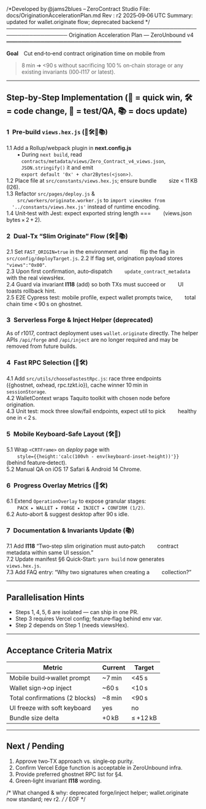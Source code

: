/*Developed by @jams2blues – ZeroContract Studio
  File: docs/OriginationAccelerationPlan.md
  Rev : r2    2025‑09‑06 UTC
  Summary: updated for wallet.originate flow; deprecated backend */
──────────────────────────────────────────────────────────────────
Origination Acceleration Plan — ZeroUnbound v4
══════════════════════════════════════════════

**Goal** Cut end‑to‑end contract origination time on mobile from
>8 min ➜ <90 s without sacrificing 100 % on‑chain storage or any
existing invariants (I00‑I117 or latest).

------------------------------------------------------------------
Step‑by‑Step Implementation (💎 = quick win, 🛠 = code change,
🧪 = test/QA, 📚 = docs update)
------------------------------------------------------------------

### 1 Pre‑build `views.hex.js` (💎🛠🧪📚)
1.1 Add a Rollup/webpack plugin in **next.config.js**  
  ▪ During `next build`, read  
    `contracts/metadata/views/Zero_Contract_v4_views.json`,  
    `JSON.stringify()` it and emit  
    `export default '0x' + char2Bytes(<json>)`.  
1.2 Place file at `src/constants/views.hex.js`; ensure bundle
  size < 11 KB (I26).  
1.3 Refactor `src/pages/deploy.js` &  
  `src/workers/originate.worker.js` to `import viewsHex from
  '../constants/views.hex.js'` instead of runtime encoding.  
1.4 Unit‑test with Jest: expect exported string length ===
  (views.json bytes × 2 + 2).  

### 2 Dual‑Tx “Slim Originate” Flow (🛠🧪📚)
2.1 Set `FAST_ORIGIN=true` in the environment and
  flip the flag in `src/config/deployTarget.js`.
2.2 If flag set, origination payload stores `"views":"0x00"`.  
2.3 Upon first confirmation, auto‑dispatch
  `update_contract_metadata` with the real viewsHex.  
2.4 Guard via invariant **I118** (add) so both TXs must succeed or
  UI toasts rollback hint.  
2.5 E2E Cypress test: mobile profile, expect wallet prompts twice,
  total chain time < 90 s on ghostnet.  

### 3 Serverless Forge & Inject Helper (deprecated)
As of r1017, contract deployment uses `wallet.originate` directly.
The helper APIs `/api/forge` and `/api/inject` are no longer required
and may be removed from future builds.

### 4 Fast RPC Selection (💎🛠)
4.1 Add `src/utils/chooseFastestRpc.js`: race three endpoints
  ({ghostnet, oxhead, rpc.tzkt.io}), cache winner 10 min in
  `sessionStorage`.  
4.2 WalletContext wraps Taquito toolkit with chosen node before
  origination.  
4.3 Unit test: mock three slow/fail endpoints, expect util to pick
  healthy one in < 2 s.  

### 5 Mobile Keyboard‑Safe Layout (🛠🧪)
5.1 Wrap `<CRTFrame>` on *deploy* page with  
  `style={{height:'calc(100vh - env(keyboard-inset-height))'}}`
  (behind feature‑detect).  
5.2 Manual QA on iOS 17 Safari & Android 14 Chrome.  

### 6 Progress Overlay Metrics (💎🛠)
6.1 Extend `OperationOverlay` to expose granular stages:  
  `PACK ▸ WALLET ▸ FORGE ▸ INJECT ▸ CONFIRM (1/2)`.  
6.2 Auto‑abort & suggest desktop after 90 s idle.  

### 7 Documentation & Invariants Update (📚)
7.1 Add **I118** “Two‑step slim origination must auto‑patch
  contract metadata within same UI session.”  
7.2 Update manifest §6 Quick‑Start: `yarn build` now generates
  `views.hex.js`.  
7.3 Add FAQ entry: “Why two signatures when creating a
  collection?”  

------------------------------------------------------------------
Parallelisation Hints
------------------------------------------------------------------
* Steps 1, 4, 5, 6 are isolated — can ship in one PR.  
* Step 3 requires Vercel config; feature‑flag behind env var.  
* Step 2 depends on Step 1 (needs viewsHex).  

------------------------------------------------------------------
Acceptance Criteria Matrix
------------------------------------------------------------------
| Metric                         | Current | Target |
|--------------------------------|---------|--------|
| Mobile build→wallet prompt     | ~7 min  | <45 s |
| Wallet sign→op inject          | ~60 s   | <10 s |
| Total confirmations (2 blocks) | ~8 min  | <90 s |
| UI freeze with soft keyboard   | yes     | no    |
| Bundle size delta              | +0 kB   | ≤ +12 kB |

------------------------------------------------------------------
Next / Pending
------------------------------------------------------------------
1. Approve two‑TX approach vs. single‑op purity.  
2. Confirm Vercel Edge function is acceptable in ZeroUnbound infra.  
3. Provide preferred ghostnet RPC list for §4.  
4. Green‑light invariant **I118** wording.

/* What changed & why: deprecated forge/inject helper; wallet.originate now standard; rev r2. */
/* EOF */
